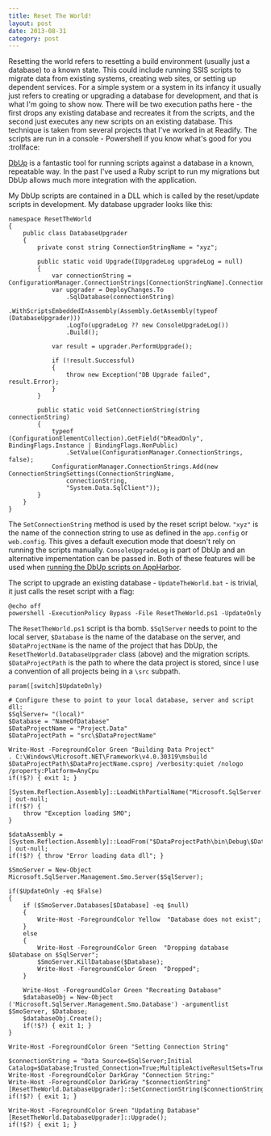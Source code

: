 ```yaml
---
title: Reset The World!
layout: post
date: 2013-08-31
category: post
---
```


Resetting the world refers to resetting a build environment (usually just a database) to a known state. This could include running SSIS scripts to migrate data from existing systems, creating web sites, or setting up dependent services. For a simple system or a system in its infancy it usually just refers to creating or upgrading a database for development, and that is what I'm going to show now. There will be two execution paths here - the first drops any existing database and recreates it from the scripts, and the second just executes any new scripts on an existing database. This technique is taken from several projects that I've worked in at Readify. The scripts are run in a console - Powershell if you know what's good for you :trollface:

[DbUp](https://dbup.github.io/) is a fantastic tool for running scripts against a database in a known, repeatable way. In the past I've used a Ruby script to run my migrations but DbUp allows much more integration with the application.

My DbUp scripts are contained in a DLL which is called by the reset/update scripts in development. My database upgrader looks like this:

	namespace ResetTheWorld
	{
	    public class DatabaseUpgrader
	    {
	        private const string ConnectionStringName = "xyz";

	        public static void Upgrade(IUpgradeLog upgradeLog = null)
	        {
	            var connectionString = ConfigurationManager.ConnectionStrings[ConnectionStringName].ConnectionString;
	            var upgrader = DeployChanges.To
					.SqlDatabase(connectionString)
					.WithScriptsEmbeddedInAssembly(Assembly.GetAssembly(typeof (DatabaseUpgrader)))
					.LogTo(upgradeLog ?? new ConsoleUpgradeLog())
					.Build();

	            var result = upgrader.PerformUpgrade();

	            if (!result.Successful)
	            {
	                throw new Exception("DB Upgrade failed", result.Error);
	            }
	        }

	        public static void SetConnectionString(string connectionString)
	        {
				typeof (ConfigurationElementCollection).GetField("bReadOnly", BindingFlags.Instance | BindingFlags.NonPublic)
					.SetValue(ConfigurationManager.ConnectionStrings, false);
				ConfigurationManager.ConnectionStrings.Add(new ConnectionStringSettings(ConnectionStringName,
					connectionString,
					"System.Data.SqlClient"));
	        }
	    }
	}

The `SetConnectionString` method is used by the reset script below. `"xyz"` is the name of the connection string to use as defined in the `app.config` or `web.config`. This gives a default execution mode that doesn't rely on running the scripts manually. `ConsoleUpgradeLog` is part of DbUp and an alternative impementation can be passed in. Both of these features will be used when [running the DbUp scripts on AppHarbor](/dbup-in-appharbor.html).

The script to upgrade an existing database - `UpdateTheWorld.bat` - is trivial, it just calls the reset script with a flag:

	@echo off
	powershell -ExecutionPolicy Bypass -File ResetTheWorld.ps1 -UpdateOnly

The `ResetTheWorld.ps1` script is tha bomb. `$SqlServer` needs to point to the local server, `$Database` is the name of the database on the server, and `$DataProjectName` is the name of the project that has DbUp, the `ResetTheWorld.DatabaseUpgrader` class (above) and the migration scripts. `$DataProjectPath` is the path to where the data project is stored, since I use a convention of all projects being in a `\src` subpath.

	param([switch]$UpdateOnly)

	# Configure these to point to your local database, server and script dll:
	$SqlServer= "(local)"
	$Database = "NameOfDatabase"
	$DataProjectName = "Project.Data"
	$DataProjectPath = "src\$DataProjectName"

	Write-Host -ForegroundColor Green "Building Data Project"
	. C:\Windows\Microsoft.NET\Framework\v4.0.30319\msbuild $DataProjectPath\$DataProjectName.csproj /verbosity:quiet /nologo /property:Platform=AnyCpu
	if(!$?) { exit 1; }

	[System.Reflection.Assembly]::LoadWithPartialName("Microsoft.SqlServer.SMO") | out-null;
	if(!$?) { 
		throw "Exception loading SMO";
	}

	$dataAssembly = [System.Reflection.Assembly]::LoadFrom("$DataProjectPath\bin\Debug\$DataProjectName.dll") | out-null;
	if(!$?) { throw "Error loading data dll"; }

	$SmoServer = New-Object Microsoft.SqlServer.Management.Smo.Server($SqlServer);

	if($UpdateOnly -eq $False)
	{
		if ($SmoServer.Databases[$Database] -eq $null)  
		{  
			Write-Host -ForegroundColor Yellow  "Database does not exist";
		} 
		else	
		{
			Write-Host -ForegroundColor Green  "Dropping database $Database on $SqlServer";
			$SmoServer.KillDatabase($Database);
			Write-Host -ForegroundColor Green  "Dropped";
		}

		Write-Host -ForegroundColor Green "Recreating Database"
		$databaseObj = New-Object ('Microsoft.SqlServer.Management.Smo.Database') -argumentlist $SmoServer, $Database;
		$databaseObj.Create();
		if(!$?) { exit 1; }
	}

	Write-Host -ForegroundColor Green "Setting Connection String"

	$connectionString = "Data Source=$SqlServer;Initial Catalog=$Database;Trusted_Connection=True;MultipleActiveResultSets=True"
	Write-Host -ForegroundColor DarkGray "Connection String:"
	Write-Host -ForegroundColor DarkGray "$connectionString"
	[ResetTheWorld.DatabaseUpgrader]::SetConnectionString($connectionString);
	if(!$?) { exit 1; }

	Write-Host -ForegroundColor Green "Updating Database"
	[ResetTheWorld.DatabaseUpgrader]::Upgrade();
	if(!$?) { exit 1; }


